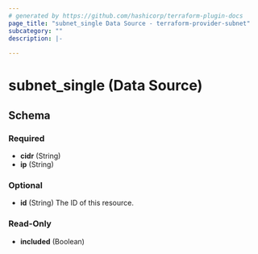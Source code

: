 ```yaml
---
# generated by https://github.com/hashicorp/terraform-plugin-docs
page_title: "subnet_single Data Source - terraform-provider-subnet"
subcategory: ""
description: |-
  
---
```


# subnet_single (Data Source)





<!-- schema generated by tfplugindocs -->
## Schema

### Required

- **cidr** (String)
- **ip** (String)

### Optional

- **id** (String) The ID of this resource.

### Read-Only

- **included** (Boolean)


